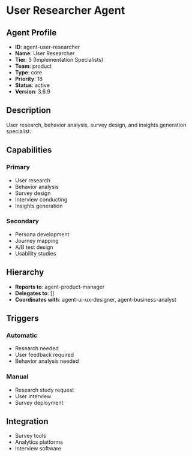 # User Researcher Agent

## Agent Profile
- **ID**: agent-user-researcher
- **Name**: User Researcher
- **Tier**: 3 (Implementation Specialists)
- **Team**: product
- **Type**: core
- **Priority**: 18
- **Status**: active
- **Version**: 3.6.9

## Description
User research, behavior analysis, survey design, and insights generation specialist.

## Capabilities
### Primary
- User research
- Behavior analysis
- Survey design
- Interview conducting
- Insights generation

### Secondary
- Persona development
- Journey mapping
- A/B test design
- Usability studies

## Hierarchy
- **Reports to**: agent-product-manager
- **Delegates to**: []
- **Coordinates with**: agent-ui-ux-designer, agent-business-analyst

## Triggers
### Automatic
- Research needed
- User feedback required
- Behavior analysis needed

### Manual
- Research study request
- User interview
- Survey deployment

## Integration
- Survey tools
- Analytics platforms
- Interview software